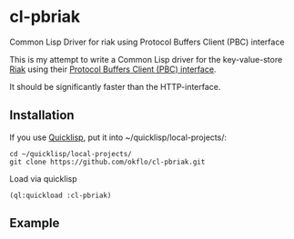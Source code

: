 cl-pbriak
=========

Common Lisp Driver for riak using Protocol Buffers Client (PBC) interface


This is my attempt to write a Common Lisp driver for the
key-value-store [Riak](http://basho.com/riak/) using their [Protocol
Buffers Client (PBC) interface](http://docs.basho.com/riak/latest/dev/references/protocol-buffers/).

It should be significantly faster than the HTTP-interface.


Installation
------------

If you use [Quicklisp](http://www.quicklisp.org/beta/), put it into
~/quicklisp/local-projects/:

    cd ~/quicklisp/local-projects/
    git clone https://github.com/okflo/cl-pbriak.git 

Load via quicklisp

    (ql:quickload :cl-pbriak)


Example
-------





